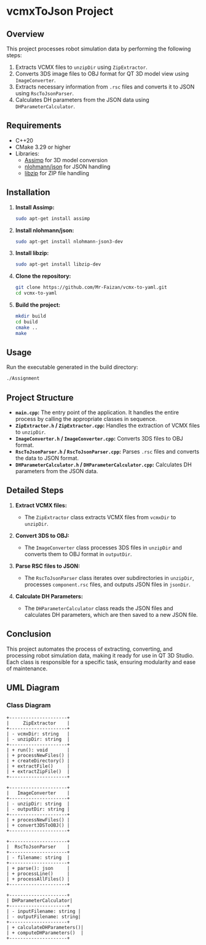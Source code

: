 # vcmxToJson Project

## Overview
This project processes robot simulation data by performing the following steps:
1. Extracts VCMX files to `unzipDir` using `ZipExtractor`.
2. Converts 3DS image files to OBJ format for QT 3D model view using `ImageConverter`.
3. Extracts necessary information from `.rsc` files and converts it to JSON using `RscToJsonParser`.
4. Calculates DH parameters from the JSON data using `DHParameterCalculator`.

## Requirements
- C++20
- CMake 3.29 or higher
- Libraries:
    - [Assimp](https://github.com/assimp/assimp) for 3D model conversion
    - [nlohmann/json](https://github.com/nlohmann/json) for JSON handling
    - [libzip](https://libzip.org/) for ZIP file handling

## Installation

1. **Install Assimp:**
   ```sh
   sudo apt-get install assimp
   ```

2. **Install nlohmann/json:**
   ```sh
   sudo apt-get install nlohmann-json3-dev
   ```

3. **Install libzip:**
   ```sh
   sudo apt-get install libzip-dev
   ```

4. **Clone the repository:**
   ```sh
   git clone https://github.com/Mr-Faizan/vcmx-to-yaml.git
   cd vcmx-to-yaml
   ```

5. **Build the project:**
   ```sh
   mkdir build
   cd build
   cmake ..
   make
   ```

## Usage
Run the executable generated in the build directory:

```sh
./Assignment
```

## Project Structure

- **`main.cpp`:** The entry point of the application. It handles the entire process by calling the appropriate classes in sequence.
- **`ZipExtractor.h` / `ZipExtractor.cpp`:** Handles the extraction of VCMX files to `unzipDir`.
- **`ImageConverter.h` / `ImageConverter.cpp`:** Converts 3DS files to OBJ format.
- **`RscToJsonParser.h` / `RscToJsonParser.cpp`:** Parses `.rsc` files and converts the data to JSON format.
- **`DHParameterCalculator.h` / `DHParameterCalculator.cpp`:** Calculates DH parameters from the JSON data.

## Detailed Steps

1. **Extract VCMX files:**
    - The `ZipExtractor` class extracts VCMX files from `vcmxDir` to `unzipDir`.

2. **Convert 3DS to OBJ:**
    - The `ImageConverter` class processes 3DS files in `unzipDir` and converts them to OBJ format in `outputDir`.

3. **Parse RSC files to JSON:**
    - The `RscToJsonParser` class iterates over subdirectories in `unzipDir`, processes `component.rsc` files, and outputs JSON files in `jsonDir`.

4. **Calculate DH Parameters:**
    - The `DHParameterCalculator` class reads the JSON files and calculates DH parameters, which are then saved to a new JSON file.

## Conclusion
This project automates the process of extracting, converting, and processing robot simulation data, making it ready for use in QT 3D Studio. Each class is responsible for a specific task, ensuring modularity and ease of maintenance.

## UML Diagram

### Class Diagram

```
+---------------------+ 
|     ZipExtractor    |
+---------------------+
| - vcmxDir: string   |
| - unzipDir: string  |
+---------------------+
| + run(): void       |
| + processNewFiles() |
| + createDirectory() |
| + extractFile()     |
| + extractZipFile()  |
+---------------------+

+---------------------+
|   ImageConverter    |
+---------------------+
| - unzipDir: string  |
| - outputDir: string |
+---------------------+
| + processNewFiles() |
| + convert3DSToOBJ() |
+---------------------+

+---------------------+
|  RscToJsonParser    |
+---------------------+
| - filename: string  |
+---------------------+
| + parse(): json     |
| + processLine()     |
| + processAllFiles() |
+---------------------+

+---------------------+
| DHParameterCalculator|
+---------------------+
| - inputFilename: string |
| - outputFilename: string|
+---------------------+
| + calculateDHParameters()|
| + computeDHParameters()  |
+---------------------+


